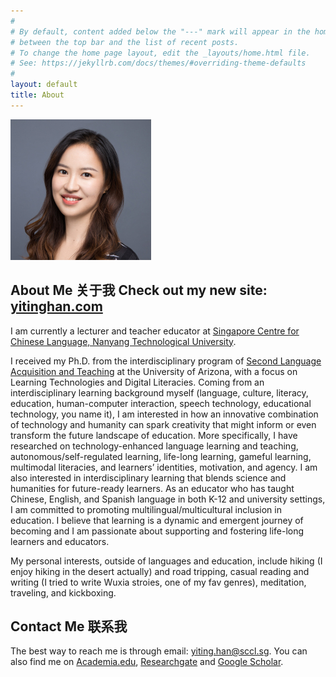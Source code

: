 ```yaml
---
#
# By default, content added below the "---" mark will appear in the home page
# between the top bar and the list of recent posts.
# To change the home page layout, edit the _layouts/home.html file.
# See: https://jekyllrb.com/docs/themes/#overriding-theme-defaults
#
layout: default
title: About
---
```

![Yiting Han](readme1.jpg)
## About Me 关于我 Check out my new site: [yitinghan.com](https://yitinghan.com/)

I am currently a lecturer and teacher educator at [Singapore Centre for Chinese Language, Nanyang Technological University](https://www.sccl.sg/en/about/organizational-structure/staff/65-lecturer/1575-dr-han-yiting.html).

I received my Ph.D. from the interdisciplinary program of [Second Language Acquisition and Teaching](https://slat.arizona.edu/) at the University of Arizona, with a focus on Learning Technologies and Digital Literacies. Coming from an interdisciplinary learning background myself (language, culture, literacy, education, human-computer interaction, speech technology, educational technology, you name it), I am interested in how an innovative combination of technology and humanity can spark creativity that might inform or even transform the future landscape of education. More specifically, I have researched on technology-enhanced language learning and teaching, autonomous/self-regulated learning, life-long learning, gameful learning, multimodal literacies, and learners’ identities, motivation, and agency. I am also interested in interdisciplinary learning that blends science and humanities for future-ready learners. As an educator who has taught Chinese, English, and Spanish language in both K-12 and university settings, I am committed to promoting multilingual/multicultural inclusion in education. I believe that learning is a dynamic and emergent journey of becoming and I am passionate about supporting and fostering life-long learners and educators.

My personal interests, outside of languages and education, include hiking (I enjoy hiking in the desert actually) and road tripping, casual reading and writing (I tried to write Wuxia stroies, one of my fav genres), meditation, traveling, and kickboxing.

## Contact Me 联系我
The best way to reach me is through email: [yiting.han@sccl.sg](mailto:yiting.han@sccl.sg). You can also find me on [Academia.edu](https://nanyang.academia.edu/YitingHan), [Researchgate](https://www.researchgate.net/profile/Yiting-Han) and [Google Scholar](https://scholar.google.com/citations?user=33RFwjsAAAAJ&hl=en).
